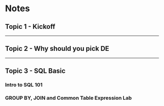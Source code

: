 # Notes
## Topic 1 - Kickoff 

---

## Topic 2 - Why should you pick DE

---

## Topic 3 - SQL Basic
### Intro to SQL 101

### GROUP BY, JOIN and Common Table Expression Lab
